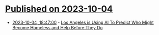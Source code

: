 # [Published on 2023-10-04](index.md)

* [2023-10-04, 18:47:00](https://tech.slashdot.org/story/23/10/04/1848201/los-angeles-is-using-ai-to-predict-who-might-become-homeless-and-help-before-they-do?utm_source=rss1.0mainlinkanon&utm_medium=feed) - [Los Angeles is Using AI To Predict Who Might Become Homeless and Help Before They Do](https://tech.slashdot.org/story/23/10/04/1848201/los-angeles-is-using-ai-to-predict-who-might-become-homeless-and-help-before-they-do?utm_source=rss1.0mainlinkanon&utm_medium=feed)
